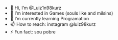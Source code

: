 - 👋 Hi, I’m @Luiz1n98kurz
- 👀 I’m interested in Games (souls like and milsins)
- 🌱 I’m currently learning Programation
- 📫 How to reach: instagram @luiz98kurz
- ⚡ Fun fact: sou pobre 

<!---
Luiz1n98kurz/Luiz1n98kurz is a ✨ special ✨ repository because its `README.md` (this file) appears on your GitHub profile.
You can click the Preview link to take a look at your changes.
--->

